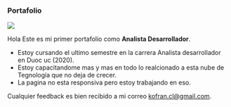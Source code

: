 ### Portafolio
![](https://portafolioemprendimientocies.files.wordpress.com/2017/02/banneralejo.png)

Hola 
Este es mi primer portafolio como **Analista Desarrollador**.

- Estoy cursando el ultimo semestre en la carrera Analista desarrollador en Duoc uc (2020).
- Estoy capacitandome mas y mas  en todo lo realcionado a esta nube de Tegnología que no deja de crecer.
- La pagina no esta responsiva pero estoy trabajando en eso.

Cualquier feedback es bien recibido a mi correo kofran.cl@gmail.com.
